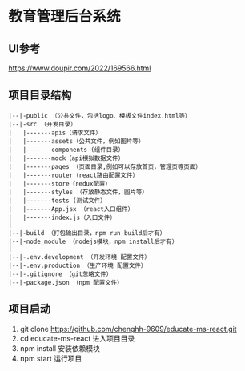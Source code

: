 # 教育管理后台系统

## UI参考
https://www.doupir.com/2022/169566.html

## 项目目录结构
```
|--|-public （公共文件，包括logo、模板文件index.html等）
|--|-src （开发目录）
|   |-------apis（请求文件）
|   |-------assets（公共文件，例如图片等）
|   |-------components (组件目录）
|   |-------mock（api模拟数据文件）
|   |-------pages （页面目录,例如可以存放首页，管理页等页面）
|   |-------router（react路由配置文件）
|   |-------store（redux配置）
|   |-------styles （存放静态文件，图片等）
|   |-------tests (测试文件）
|   |-------App.jsx （react入口组件）
|   |-------index.js（入口文件）
|
|--|-build （打包输出目录，npm run build后才有）
|--|-node_module （nodejs模块，npm install后才有）
|
|--|-.env.development （开发环境 配置文件）
|--|-.env.production （生产环境 配置文件）
|--|-.gitignore （git忽略文件）
|--|-package.json （npm 配置文件）
```
## 项目启动

1. git clone https://github.com/chenghh-9609/educate-ms-react.git
2. cd educate-ms-react 进入项目目录
3. npm install  安装依赖模块
4. npm start 运行项目